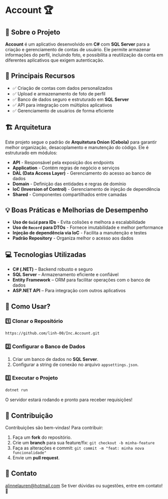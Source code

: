 # Account 🏆

## 📌 Sobre o Projeto
**Account** é um aplicativo desenvolvido em **C#** com **SQL Server** para a criação e gerenciamento de contas de usuário. Ele permite armazenar informações do perfil, incluindo foto, e possibilita a reutilização da conta em diferentes aplicativos que exigem autenticação.

## 🔹 Principais Recursos
- ✅ Criação de contas com dados personalizados
- ✅ Upload e armazenamento de foto de perfil
- ✅ Banco de dados seguro e estruturado em **SQL Server**
- ✅ API para integração com múltiplos aplicativos
- ✅ Gerenciamento de usuários de forma eficiente

## 🏗 **Arquitetura**  
Este projeto segue o padrão de **Arquitetura Onion (Cebola)** para garantir melhor organização, desacoplamento e manutenção do código. Ele é estruturado em módulos:

- **API** - Responsável pela exposição dos endpoints
- **Application** - Contém regras de negócio e serviços
- **DAL (Data Access Layer)** - Gerenciamento do acesso ao banco de dados
- **Domain** - Definição das entidades e regras de domínio
- **IoC (Inversion of Control)** - Gerenciamento de injeção de dependência
- **Shared** - Componentes compartilhados entre camadas

## 💡 **Boas Práticas e Melhorias de Desempenho**  
- **Uso de `Guid` para IDs** - Evita colisões e melhora a escalabilidade
- **Uso de `Record` para DTOs** - Fornece imutabilidade e melhor performance
- **Injeção de dependência via IoC** - Facilita a manutenção e testes
- **Padrão Repository** - Organiza melhor o acesso aos dados

## 💻 Tecnologias Utilizadas
- **C# (.NET)** – Backend robusto e seguro
- **SQL Server** – Armazenamento eficiente e confiável
- **Entity Framework** – ORM para facilitar operações com o banco de dados
- **ASP.NET API** – Para integração com outros aplicativos

## 🚀 Como Usar?
### 1️⃣ Clonar o Repositório
```bash
https://github.com/linh-00/Inc.Account.git
```

### 2️⃣ Configurar o Banco de Dados
1. Criar um banco de dados no **SQL Server**.
2. Configurar a string de conexão no arquivo `appsettings.json`.

### 3️⃣ Executar o Projeto
```bash
dotnet run
```

O servidor estará rodando e pronto para receber requisições!

## 🤝 Contribuição
Contribuições são bem-vindas! Para contribuir:
1. Faça um **fork** do repositório.
2. Crie um **branch** para sua feature/fix: `git checkout -b minha-feature`
3. Faça as alterações e commit: `git commit -m "feat: minha nova funcionalidade"`
4. Envie um **pull request**.

## 📧 Contato
alinnelauren@hotmail.com
Se tiver dúvidas ou sugestões, entre em contato! 🚀

